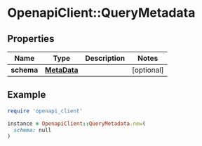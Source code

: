 # OpenapiClient::QueryMetadata

## Properties

| Name | Type | Description | Notes |
| ---- | ---- | ----------- | ----- |
| **schema** | [**MetaData**](MetaData.md) |  | [optional] |

## Example

```ruby
require 'openapi_client'

instance = OpenapiClient::QueryMetadata.new(
  schema: null
)
```

